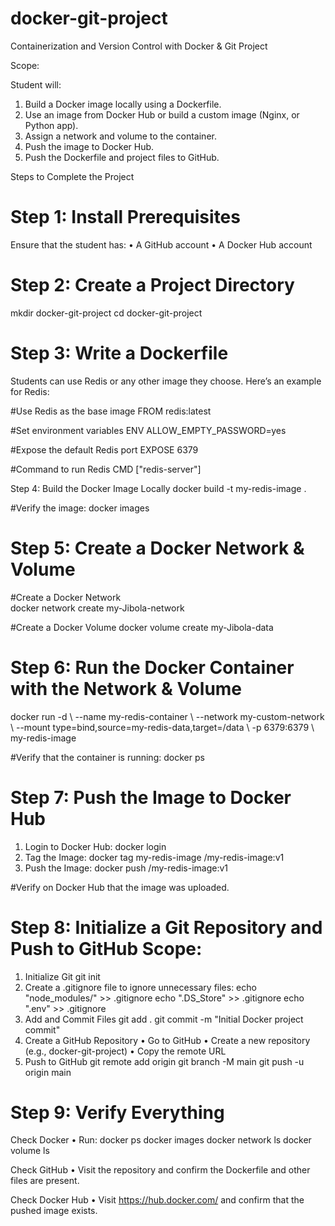 # docker-git-project

Containerization and Version Control with Docker & Git Project 

Scope: 

Student will: 
1. Build a Docker image locally using a Dockerfile.
2. Use an image from Docker Hub or build a custom image (Nginx, or Python app).
3. Assign a network and volume to the container.
4. Push the image to Docker Hub.
5. Push the Dockerfile and project files to GitHub.

Steps to Complete the Project 
# Step 1: Install Prerequisites 
Ensure that the student has: 
•  A GitHub account 
•  A Docker Hub account  

# Step 2: Create a Project Directory 
mkdir docker-git-project 
cd docker-git-project  

# Step 3: Write a Dockerfile 
Students can use Redis or any other image they choose. Here’s an example for Redis: 

#Use Redis as the base image 
FROM redis:latest  

#Set environment variables 
ENV ALLOW_EMPTY_PASSWORD=yes  

#Expose the default Redis port 
EXPOSE 6379  

#Command to run Redis 
CMD ["redis-server"]  

Step 4: Build the Docker Image Locally 
docker build -t my-redis-image . 

#Verify the image: 
docker images  

# Step 5: Create a Docker Network & Volume 
#Create a Docker Network  
docker network create my-Jibola-network 

#Create a Docker Volume 
docker volume create my-Jibola-data  

# Step 6: Run the Docker Container with the Network & Volume 
docker run -d \ 
--name my-redis-container \ 
--network my-custom-network \ 
--mount type=bind,source=my-redis-data,target=/data \ 
-p 6379:6379 \ 
my-redis-image 

#Verify that the container is running: 
docker ps  

# Step 7: Push the Image to Docker Hub 
1. Login to Docker Hub:
   docker login
2. Tag the Image:
   docker tag my-redis-image <your-dockerhub-username>/my-redis-image:v1
3. Push the Image:
   docker push <your-dockerhub-username>/my-redis-image:v1

#Verify on Docker Hub that the image was uploaded.

# Step 8: Initialize a Git Repository and Push to GitHub Scope:
1. Initialize Git  git init 
2. Create a .gitignore file to ignore unnecessary files:
   echo "node_modules/" >> .gitignore
   echo ".DS_Store" >> .gitignore
   echo ".env" >> .gitignore
3. Add and Commit Files
   git add .
   git commit -m "Initial Docker project commit"
4. Create a GitHub Repository
   •  Go to GitHub
   •  Create a new repository (e.g., docker-git-project)
   •  Copy the remote URL
5. Push to GitHub
   git remote add origin <your-github-repo-url>
   git branch -M main
   git push -u origin main

# Step 9: Verify Everything 
Check Docker 
•  Run: 
docker ps 
docker images 
docker network ls 
docker volume ls 

Check GitHub 
•  Visit the repository and confirm the Dockerfile and other files are present. 

Check Docker Hub 
•  Visit https://hub.docker.com/ and confirm that the pushed image exists.
